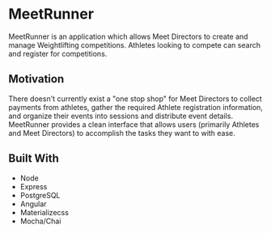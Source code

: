 # MeetRunner
MeetRunner is an application which allows Meet Directors to create and manage Weightlifting competitions. Athletes looking to compete can search and register for competitions. 

## Motivation
There doesn't currently exist a "one stop shop" for Meet Directors to collect payments from athletes, gather the required Athlete registration information, and organize their events into sessions and distribute event details. MeetRunner provides a clean interface that allows users (primarily Athletes and Meet Directors) to accomplish the tasks they want to with ease.

## Built With
* Node
* Express
* PostgreSQL
* Angular
* Materializecss
* Mocha/Chai
